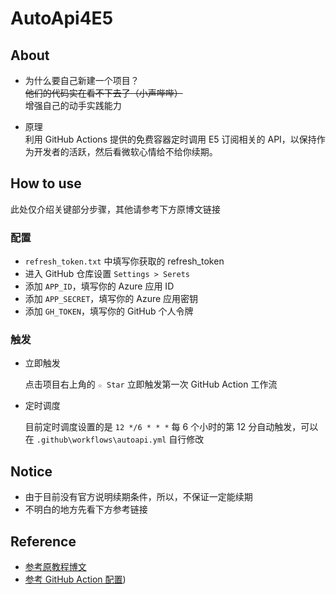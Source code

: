 # AutoApi4E5

## About

- 为什么要自己新建一个项目？  
  ~~他们的代码实在看不下去了（小声哔哔）~~  
  增强自己的动手实践能力

- 原理  
  利用 GitHub Actions 提供的免费容器定时调用 E5 订阅相关的 API，以保持作为开发者的活跃，然后看微软心情给不给你续期。

## How to use

此处仅介绍关键部分步骤，其他请参考下方原博文链接

### 配置

- `refresh_token.txt` 中填写你获取的 refresh_token
- 进入 GitHub 仓库设置 `Settings > Serets`
- 添加 `APP_ID`，填写你的 Azure 应用 ID
- 添加 `APP_SECRET`，填写你的 Azure 应用密钥
- 添加 `GH_TOKEN`，填写你的 GitHub 个人令牌

### 触发

- 立即触发

  点击项目右上角的 `☆ Star` 立即触发第一次 GitHub Action 工作流

- 定时调度

  目前定时调度设置的是 `12 */6 * * *` 每 6 个小时的第 12 分自动触发，可以在 `.github\workflows\autoapi.yml` 自行修改

## Notice

- 由于目前没有官方说明续期条件，所以，不保证一定能续期
- 不明白的地方先看下方参考链接

## Reference

- [参考原教程博文](https://blog.432100.xyz/index.php/archives/50/)
- [参考 GitHub Action 配置](https://github.com/wangziyingwen/AutoApiSecret))
